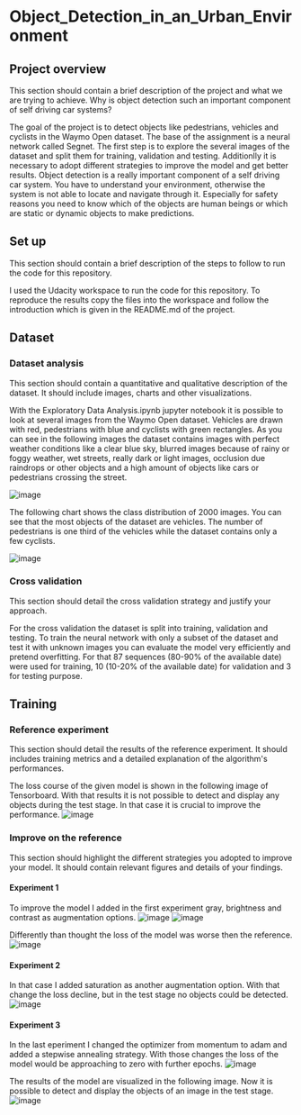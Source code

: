 # Object_Detection_in_an_Urban_Environment

## Project overview
This section should contain a brief description of the project and what we are trying to achieve. Why is object detection such an important component of self driving car systems?

The goal of the project is to detect objects like pedestrians, vehicles and cyclists in the Waymo Open dataset. The base of the assignment is a neural network called Segnet. The first step is to explore the several images of the dataset and split them for training, validation and testing. Additionlly it is necessary to adopt different strategies to improve the model and get better results.
Object detection is a really important component of a self driving car system. You have to understand your environment, otherwise the system is not able to locate and navigate through it. Especially for safety reasons you need to know which of the objects are human beings or which are static or dynamic objects to make predictions.

## Set up
This section should contain a brief description of the steps to follow to run the code for this repository.

I used the Udacity workspace to run the code for this repository. To reproduce the results copy the files into the workspace and follow the introduction which is given in the README.md of the project.

## Dataset
### Dataset analysis
This section should contain a quantitative and qualitative description of the dataset. It should include images, charts and other visualizations.

With the Exploratory Data Analysis.ipynb jupyter notebook it is possible to look at several images from the Waymo Open dataset. Vehicles are drawn with red, pedestrians with blue and cyclists with green rectangles. As you can see in the following images the dataset contains images with perfect weather conditions like a clear blue sky, blurred images because of rainy or foggy weather, wet streets, really dark or light images, occlusion due raindrops or other objects and a high amount of objects like cars or pedestrians crossing the street.

![image](../master/images/Dataset_1.png)

The following chart shows the class distribution of 2000 images. You can see that the most objects of the dataset are vehicles. The number of pedestrians is one third of the vehicles while the dataset contains only a few cyclists.

![image](../master/images/Numberobjects.png)

### Cross validation
This section should detail the cross validation strategy and justify your approach.

For the cross validation the dataset is split into training, validation and testing. To train the neural network with only a subset of the dataset and test it with unknown images you can evaluate the model very efficiently and pretend overfitting. For that 87 sequences (80-90% of the available date) were used for training, 10 (10-20% of the available date) for validation and 3 for testing purpose.

## Training
### Reference experiment
This section should detail the results of the reference experiment. It should includes training metrics and a detailed explanation of the algorithm's performances.

The loss course of the given model is shown in the following image of Tensorboard. With that results it is not possible to detect and display any objects during the test stage. In that case it is crucial to improve the performance.
![image](../master/images/Reference.png)

### Improve on the reference
This section should highlight the different strategies you adopted to improve your model. It should contain relevant figures and details of your findings.

#### Experiment 1
To improve the model I added in the first experiment gray, brightness and contrast as augmentation options.
![image](../master/images/Augmentation.png) ![image](../master/images/Augmentation2.png)

Differently than thought the loss of the model was worse then the reference.
![image](../master/images/Loss.png)


#### Experiment 2
In that case I added saturation as another augmentation option. With that change the loss decline, but in the test stage no objects could be detected.
![image](../master/images/Loss2.png)


#### Experiment 3
In the last eperiment I changed the optimizer from momentum to adam and added a stepwise annealing strategy. With those changes the loss of the model would be approaching to zero with further epochs.
![image](../master/images/Loss3.png)

The results of the model are visualized in the following image. Now it is possible to detect and display the objects of an image in the test stage.
![image](../master/images/Animation2.png)

